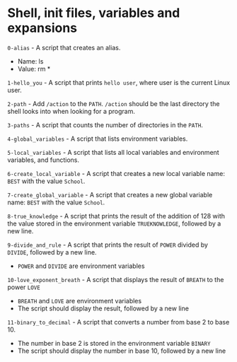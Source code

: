# Shell, init files, variables and expansions

`0-alias` - A script that creates an alias.
- Name: ls
- Value: rm *

`1-hello_you` - A script that prints `hello user`, where user is the current Linux user.

`2-path` - Add `/action` to the `PATH`. `/action` should be the last directory the shell looks into when looking for a program.

`3-paths` - A script that counts the number of directories in the `PATH`.

`4-global_variables` - A script that lists environment variables. 

`5-local_variables` - A script that lists all local variables and environment variables, and functions.

`6-create_local_variable` - A script that creates a new local variable name: `BEST` with the value `School`.

`7-create_global_variable` - A script that creates a new global variable name: `BEST` with the value `School`.

`8-true_knowledge` - A script that prints the result of the addition of 128 with the value stored in the environment variable `TRUEKNOWLEDGE`, followed by a new line.

`9-divide_and_rule` - A script that prints the result of `POWER` divided by `DIVIDE`, followed by a new line.
- `POWER` and `DIVIDE` are environment variables

`10-love_exponent_breath` - A script that displays the result of `BREATH` to the power `LOVE`
- `BREATH` and `LOVE` are environment variables
- The script should display the result, followed by a new line

`11-binary_to_decimal` - A script that converts a number from base 2 to base 10.
- The number in base 2 is stored in the environment variable `BINARY`
- The script should display the number in base 10, followed by a new line
